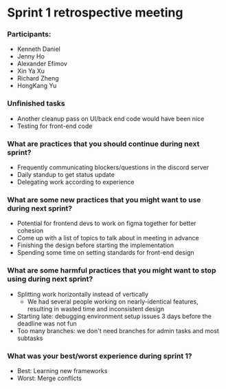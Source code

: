 # Sprint 1 retrospective meeting

### Participants:

- Kenneth Daniel
- Jenny Ho
- Alexander Efimov
- Xin Ya Xu
- Richard Zheng
- HongKang Yu

### Unfinished tasks

- Another cleanup pass on UI/back end code would have been nice
- Testing for front-end code

### What are practices that you should continue during next sprint?

- Frequently communicating blockers/questions in the discord server
- Daily standup to get status update
- Delegating work according to experience

### What are some new practices that you might want to use during next sprint?

- Potential for frontend devs to work on figma together for better cohesion
- Come up with a list of topics to talk about in meeting in advance
- Finishing the design before starting the implementation
- Spending some time on setting standards for front-end design

### What are some harmful practices that you might want to stop using during next sprint?

- Splitting work horizontally instead of vertically
  - We had several people working on nearly-identical features, resulting in wasted time and inconsistent design
- Starting late: debugging environment setup issues 3 days before the deadline was not fun
- Too many branches: we don't need branches for admin tasks and most subtasks

### What was your best/worst experience during sprint 1?

- Best: Learning new frameworks
- Worst: Merge conflicts
